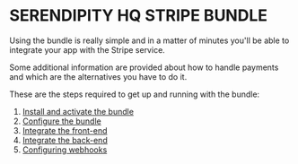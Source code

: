 SERENDIPITY HQ STRIPE BUNDLE
============================

Using the bundle is really simple and in a matter of minutes you'll be able to integrate your app with the Stripe service.

Some additional information are provided about how to handle payments and which are the alternatives you have to do it.

These are the steps required to get up and running with the bundle:

1. [Install and activate the bundle](Installation.md)
2. [Configure the bundle](Configuration.md)
3. [Integrate the front-end](Frontend-Integration.md)
4. [Integrate the back-end](Backend-Integration.md)
5. [Configuring webhooks](WebHoonks.md)
